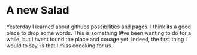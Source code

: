 # A new Salad

Yesterday I learned about githubs possibilities and pages. I think its a good place to drop some words.
This is something I#ve been wanting to do for a while, but I hvent found the place and couage yet.
Indeed, the first thing i would to say, is that I miss coooking for us.
